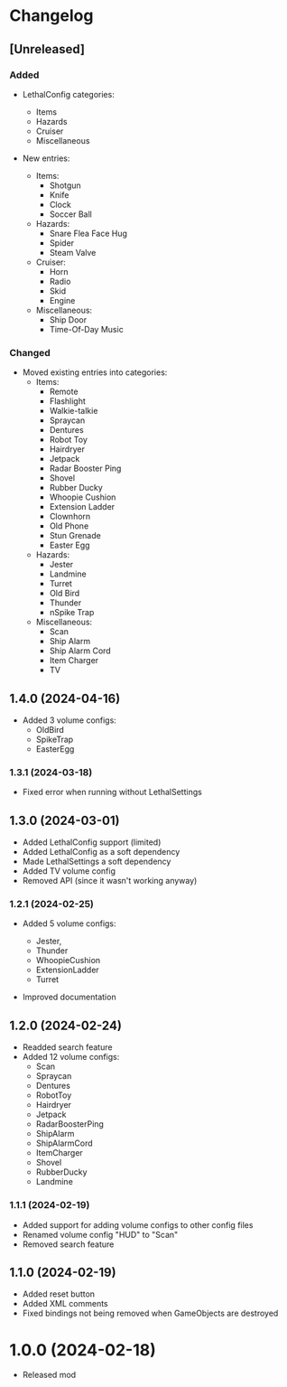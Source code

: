 # Changelog

## [Unreleased]

### Added

- LethalConfig categories:
  - Items
  - Hazards
  - Cruiser
  - Miscellaneous
  
- New entries:
  - Items:
    - Shotgun
    - Knife
    - Clock
    - Soccer Ball
  - Hazards:
    - Snare Flea Face Hug
    - Spider
    - Steam Valve
  - Cruiser:
    - Horn
    - Radio
    - Skid
    - Engine
  - Miscellaneous:
    - Ship Door
    - Time-Of-Day Music

### Changed

- Moved existing entries into categories:
  - Items:
    - Remote
    - Flashlight
    - Walkie-talkie
    - Spraycan
    - Dentures
    - Robot Toy
    - Hairdryer
    - Jetpack
    - Radar Booster Ping
    - Shovel
    - Rubber Ducky
    - Whoopie Cushion
    - Extension Ladder
    - Clownhorn
    - Old Phone
    - Stun Grenade
    - Easter Egg
  - Hazards:
    - Jester
    - Landmine
    - Turret
    - Old Bird
    - Thunder
    - nSpike Trap
  - Miscellaneous:
    - Scan
    - Ship Alarm
    - Ship Alarm Cord
    - Item Charger
    - TV

## 1.4.0 (2024-04-16)

- Added 3 volume configs:
  - OldBird
  - SpikeTrap
  - EasterEgg

### 1.3.1 (2024-03-18)

- Fixed error when running without LethalSettings

## 1.3.0 (2024-03-01)

- Added LethalConfig support (limited)
- Added LethalConfig as a  soft dependency
- Made LethalSettings a soft dependency
- Added TV volume config
- Removed API (since it wasn't working anyway)

### 1.2.1 (2024-02-25)

- Added 5 volume configs:
  - Jester,
  - Thunder
  - WhoopieCushion
  - ExtensionLadder
  - Turret

- Improved documentation

## 1.2.0 (2024-02-24)

- Readded search feature
- Added 12 volume configs:
  - Scan
  - Spraycan
  - Dentures
  - RobotToy
  - Hairdryer
  - Jetpack
  - RadarBoosterPing
  - ShipAlarm
  - ShipAlarmCord
  - ItemCharger
  - Shovel
  - RubberDucky
  - Landmine


### 1.1.1 (2024-02-19)

- Added support for adding volume configs to other config files
- Renamed volume config "HUD" to "Scan"
- Removed search feature

## 1.1.0 (2024-02-19)

- Added reset button
- Added XML comments
- Fixed bindings not being removed when GameObjects are destroyed

# 1.0.0 (2024-02-18)

- Released mod
